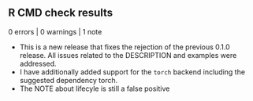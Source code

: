 ## R CMD check results

0 errors | 0 warnings | 1 note

* This is a new release that fixes the rejection of the previous 0.1.0 release. All issues related to the DESCRIPTION and examples were addressed.
* I have additionally added support for the `torch` backend including the suggested dependency torch.
* The NOTE about lifecyle is still a false positive
